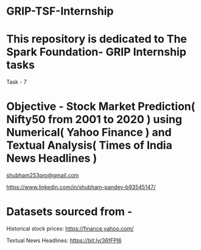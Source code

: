 # GRIP-TSF-Internship
# This repository is dedicated to  The Spark Foundation- GRIP Internship tasks

Task - 7

# Objective - Stock Market Prediction( Nifty50 from 2001 to 2020 ) using Numerical( Yahoo Finance ) and Textual Analysis( Times of India News Headlines )

shubham253pro@gmail.com

https://www.linkedin.com/in/shubham-pandey-b93545147/

# Datasets sourced from - 
Historical stock prices: https://finance.yahoo.com/

Textual News Headlines: https://bit.ly/36fFPI6
